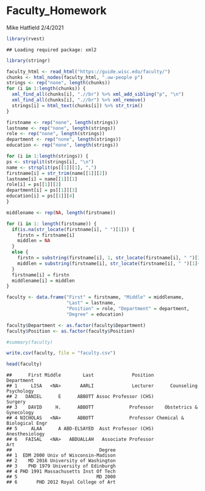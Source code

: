 Faculty\_Homework
================
Mike Hatfield
2/4/2021

``` r
library(rvest)
```

    ## Loading required package: xml2

``` r
library(stringr)

faculty_html <- read_html("https://guide.wisc.edu/faculty/")
chunks <- html_nodes(faculty_html, ".uw-people p")
strings <- rep("none", length(chunks))
for (i in 1:length(chunks)) {
  xml_find_all(chunks[i], ".//br") %>% xml_add_sibling("p", "\n")
  xml_find_all(chunks[i], ".//br") %>% xml_remove()
  strings[i] = html_text(chunks[i]) %>% str_trim()
}

firstname <- rep("none", length(strings))
lastname <- rep("none", length(strings))
role <- rep("none", length(strings))
department <- rep("none", length(strings))
education <- rep("none", length(strings))

for (i in 1:length(strings)) {
ps <- strsplit(strings[i], "\n")
name <- strsplit(ps[[1]][1], ",")
firstname[i] = str_trim(name[[1]][2])
lastname[i] = name[[1]][1]
role[i] = ps[[1]][2]
department[i] = ps[[1]][3]
education[i] = ps[[1]][4]
}

middlename <- rep(NA, length(firstname))

for (i in 1: length(firstname)) {
  if(is.na(str_locate(firstname[i], " ")[1])) {
    firstn = firstname[i]
    middlen = NA
  }
  else {
    firstn = substring(firstname[i], 1, str_locate(firstname[i], " ")[1]-1)
    middlen = substring(firstname[i], str_locate(firstname[i], " ")[1]+1, nchar(firstname[i]))
  }
  firstname[i] = firstn
  middlename[i] = middlen
}

faculty <- data.frame("First" = firstname, "Middle" = middlename,
                      "Last" = lastname,
                      "Position" = role, "Department" = department,
                      "Degree" = education)

faculty$Department <- as.factor(faculty$Department)
faculty$Position <- as.factor(faculty$Position)

#summary(faculty)

write.csv(faculty, file = "faculty.csv")
```

``` r
head(faculty)
```

    ##      First Middle        Last              Position                 Department
    ## 1     LISA   <NA>       AARLI              Lecturer      Counseling Psychology
    ## 2   DANIEL      E      ABBOTT Assoc Professor (CHS)                    Surgery
    ## 3    DAVID     H.      ABBOTT             Professor    Obstetrics & Gynecology
    ## 4 NICHOLAS   <NA>      ABBOTT             Professor Chemical & Biological Engr
    ## 5     ALAA      A ABD-ELSAYED  Asst Professor (CHS)             Anesthesiology
    ## 6   FAISAL   <NA>   ABDUALLAH   Associate Professor                        Art
    ##                                Degree
    ## 1  EDM 2000 Univ of Wisconsin-Madison
    ## 2    MD 2016 University of Washington
    ## 3    PHD 1979 University of Edinburgh
    ## 4 PHD 1991 Massachusetts Inst Of Tech
    ## 5                             MD 2000
    ## 6       PHD 2012 Royal College of Art
